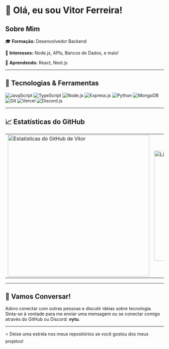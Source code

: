 # 👋 Olá, eu sou Vitor Ferreira!

## Sobre Mim

🎓 **Formação:** Desenvolvedor Backend

🌱 **Interesses:** Node.js, APIs, Bancos de Dados, e mais!

📘 **Aprendendo:** React, Next.js

---

## 🔧 Tecnologias & Ferramentas

![JavaScript](https://img.shields.io/badge/-JavaScript-333333?style=flat&logo=javascript)
![TypeScript](https://img.shields.io/badge/-TypeScript-333333?style=flat&logo=typescript)
![Node.js](https://img.shields.io/badge/-Node.js-333333?style=flat&logo=node.js)
![Express.js](https://img.shields.io/badge/-Express.js-333333?style=flat&logo=express)
![Python](https://img.shields.io/badge/-Python-333333?style=flat&logo=python)
![MongoDB](https://img.shields.io/badge/-MongoDB-333333?style=flat&logo=mongodb)
![Git](https://img.shields.io/badge/-Git-333333?style=flat&logo=git)
![Vercel](https://img.shields.io/badge/-Vercel-333333?style=flat&logo=vercel)
![Discord.js](https://img.shields.io/badge/-Discord.js-333333?style=flat&logo=discord)

---

## 📈 Estatísticas do GitHub

<table>
  <tr>
    <td>
      <img width="450px" src="https://github-readme-stats.vercel.app/api?username=vytuuu&show_icons=true&theme=dark" alt="Estatísticas do GitHub de Vitor">
    </td>
    <td>
      <img width="350px" src="https://github-readme-stats.vercel.app/api/top-langs/?username=vytuuu&layout=compact&theme=dark" alt="Linguagens mais usadas">
    </td>
  </tr>
</table>

---

## 💬 Vamos Conversar!

Adoro conectar com outras pessoas e discutir ideias sobre tecnologia. Sinta-se à vontade para me enviar uma mensagem ou se conectar comigo através do GitHub ou Discord: **vytu**.

---

⭐️ Deixe uma estrela nos meus repositórios se você gostou dos meus projetos!
